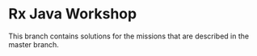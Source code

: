 # Rx Java Workshop

This branch contains solutions for the missions that are described in the master branch.